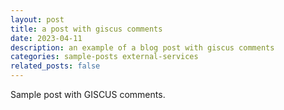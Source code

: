 ```yaml
---
layout: post
title: a post with giscus comments
date: 2023-04-11
description: an example of a blog post with giscus comments
categories: sample-posts external-services
related_posts: false
---
```

Sample post with GISCUS comments.